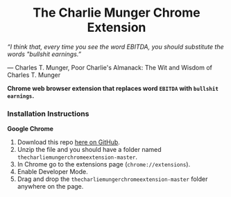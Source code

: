 <h1 align="center">The Charlie Munger Chrome Extension</h1>

*“I think that, every time you see the word EBITDA, you should substitute the words "bullshit earnings.”*

― Charles T. Munger, Poor Charlie's Almanack: The Wit and Wisdom of Charles T. Munger


**Chrome web browser extension that replaces word `EBITDA` with `bullshit earnings`.**


### Installation Instructions
**Google Chrome** 
1. Download this repo [here on GitHub](https://github.com/Makosto/thecharliemungerchromeextension/archive/master.zip).
1. Unzip the file and you should have a folder named `thecharliemungerchromeextension-master`.
1. In Chrome go to the extensions page (`chrome://extensions`).
1. Enable Developer Mode.
1. Drag and drop the `thecharliemungerchromeextension-master` folder anywhere on the page.
